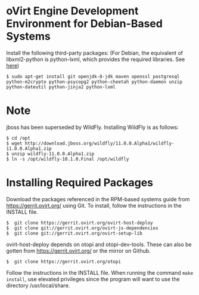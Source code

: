# oVirt Engine Development Environment for Debian-Based Systems

Install the following third-party packages:
(For Debian, the equivalent of libxml2-python is python-lxml, which provides the required libraries. See [here](https://packages.debian.org/stretch/python-lxml))

    $ sudo apt-get install git openjdk-8-jdk maven openssl postgresql python-m2crypto python-psycopg2 python-cheetah python-daemon unzip python-dateutil python-jinja2 python-lxml

# Note
jboss has been superseded by WildFly. Installing WildFly is as follows: 
    
    $ cd /opt 
    $ wget http://download.jboss.org/wildfly/11.0.0.Alpha1/wildfly-11.0.0.Alpha1.zip 
    $ unzip wildfly-11.0.0.Alpha1.zip 
    $ ln -s /opt/wildfly-10.1.0.Final /opt/wildfly

# Installing Required Packages
Download the packages referenced in the RPM-based systems guide from https://gerrit.ovirt.org/ using Git. To install, follow the instructions in the INSTALL file. 
    
    $  git clone https://gerrit.ovirt.org/ovirt-host-deploy
    $  git clone git://gerrit.ovirt.org/ovirt-js-dependencies
    $  git clone git://gerrit.ovirt.org/ovirt-setup-lib

 ovirt-host-deploy depends on otopi and otopi-dev-tools. These can also be gotten from https://gerrit.ovirt.org/ or the mirror on Github.
    
    
    $  git clone https://gerrit.ovirt.org/otopi
    
Follow the instructions in the INSTALL file. When running the command `make install`, use elevated privileges since the program will want to use the directory /usr/local/share. 
